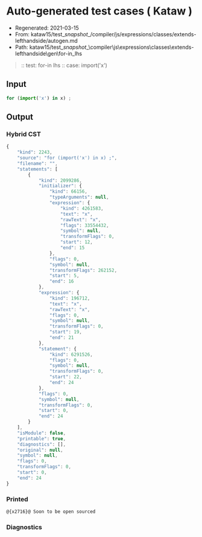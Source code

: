 # Auto-generated test cases ( Kataw )
- Regenerated: 2021-03-15
- From: kataw15/test\__snapshot__/compiler/js/expressions/classes/extends-lefthandside/autogen.md
- Path: kataw15/test\__snapshot__\compiler\js\expressions\classes\extends-lefthandside\gen\for-in_lhs
> :: test: for-in lhs
> :: case: import('x')
## Input

`````js
for (import('x') in x) ;
`````

## Output

### Hybrid CST

```javascript
{
    "kind": 2243,
    "source": "for (import('x') in x) ;",
    "filename": "",
    "statements": [
        {
            "kind": 2099286,
            "initializer": {
                "kind": 66156,
                "typeArguments": null,
                "expression": {
                    "kind": 4261583,
                    "text": "x",
                    "rawText": "x",
                    "flags": 33554432,
                    "symbol": null,
                    "transformFlags": 0,
                    "start": 12,
                    "end": 15
                },
                "flags": 0,
                "symbol": null,
                "transformFlags": 262152,
                "start": 5,
                "end": 16
            },
            "expression": {
                "kind": 196712,
                "text": "x",
                "rawText": "x",
                "flags": 0,
                "symbol": null,
                "transformFlags": 0,
                "start": 19,
                "end": 21
            },
            "statement": {
                "kind": 6291526,
                "flags": 0,
                "symbol": null,
                "transformFlags": 0,
                "start": 22,
                "end": 24
            },
            "flags": 0,
            "symbol": null,
            "transformFlags": 0,
            "start": 0,
            "end": 24
        }
    ],
    "isModule": false,
    "printable": true,
    "diagnostics": [],
    "original": null,
    "symbol": null,
    "flags": 0,
    "transformFlags": 0,
    "start": 0,
    "end": 24
}
```

### Printed

```javascript
@{x2716}@ Soon to be open sourced
```

### Diagnostics

```javascript

```

